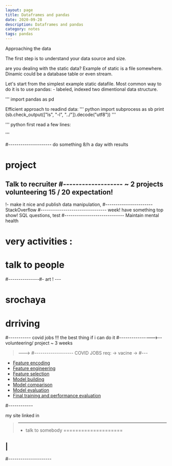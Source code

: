 ```yaml
---
layout: page
title: Dataframes and pandas
date: 2020-09-28
description: Dataframes and pandas
category: notes
tags: pandas
---
```



Approaching the data

The first step is to understand your data source and size.

are you dealing with the static data? Example of static is a file somewhere.
Dinamic could be a database table or even stream.

Let's start from the simplest example static datafile.
Most common way to do it is to use pandas: - labeled, indexed two dimentional data structure.

'''
import pandas as pd






Efficient approach to readind data:
''' python
import  subprocess as sb
print (sb.check_output(["ls", "-l", "../"]).decode("utf8"))
'''

''' python
first read a few lines:

'''

#---------------------
do something 8/h a day  with results
#  project
Talk to recruiter
#-------------------
~ 2 projects
volunteering  15 / 20  expectation!
------------------------------------
!- make it nice and publish
data manipulation,
#-----------------------
StackOverflow
#--------------------------------
week! have something top show!
SQL questions, test
#-----------------------------
Maintain mental health
# very activities  :
# talk to people
#---------------#-   art ! ---
#
#   srochaya   
#   drriving
#-----------
  covid  jobs !!!
the best thing if i can do it
#---------------->--  
volunteering/ project ~ 3  weeks
>--->
#-------------------
COVID JOBS req:
-> vacine ->
#---
- [Feature encoding](#feature_encoding)
- [Feature engineering](#Feature_Engineering)
- [Feature selection](#Feature_selection)
- [Model building](#Model_building)
- [Model comparison](#Model_comparison)
- [Model evaluation](#Model_evaluation)
- [Final training and performance evaluation](#Final_evaluation)


#------------



my site linked in
>-----
> - talk to somebody
====================





















|
-----




#---------------------
